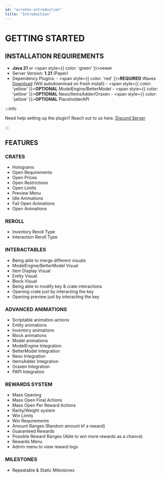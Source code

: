 ```yaml
---
id: "acrates-introduction"
title: "Introduction"
---
```

# GETTING STARTED

## INSTALLATION REQUIREMENTS
- **Java 21** or <span style={{ color: 'green' }}>newer</span>
- Server Version: **1.21** (Paper)
- Dependency Plugins:
      - <span style={{ color: 'red' }}>**REQUIRED**</span> Waves [Download](https://www.spigotmc.org/resources/waves-core-of-aquatic-plugins.119819/) (Will autodownload on fresh install) 
      - <span style={{ color: 'yellow' }}>**OPTIONAL**</span> ModelEngine/BetterModel
      - <span style={{ color: 'yellow' }}>**OPTIONAL**</span> Nexo/ItemsAdder/Oraxen
      - <span style={{ color: 'yellow' }}>**OPTIONAL**</span> PlaceholderAPI

:::info

Need help setting up the plugin? Reach out to us here. [Discord Server](https://discord.aquatic.gg)

:::

## FEATURES

### CRATES
  - Holograms
  - Open Requirements
  - Open Prices
  - Open Restrictions
  - Open Limits
  - Preview Menu
  - Idle Animations
  - Fail Open Animations
  - Open Animations

### REROLL
  - Inventory Reroll Type
  - Interaction Reroll Type

### INTERACTABLES
  - Being able to merge different visuals
  - ModelEngine/BetterModel Visual
  - Item Display Visual
  - Entity Visual
  - Block Visual
  - Being able to modify key & crate interactions
  - Opening crate just by interacting the key
  - Opening preview just by interacting the key

### ADVANCED ANIMATIONS
  - Scriptable animation actions
  - Entity animations
  - Inventory animations
  - Block animations
  - Model animations
  - ModelEngine Integration
  - BetterModel Integration
  - Nexo Integration
  - ItemsAdder Integration
  - Oraxen Integration
  - PAPI Integration

### REWARDS SYSTEM
  - Mass Opening
  - Mass Open Final Actions
  - Mass Open Per Reward Actions
  - Rarity/Weight system
  - Win Limits
  - Win Requirements
  - Amount Ranges (Random amount kf a reward)
  - Guaranteed Rewards
  - Possible Reward Ranges (Able to win more rewards as a chance)
  - Rewards Menu
  - Admin menu to view reward logs
    
### MILESTONES
  - Repeatable & Static Milestones
